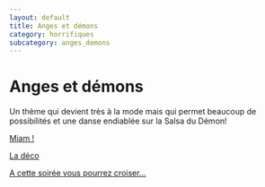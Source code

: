 ```yaml
---
layout: default
title: Anges et démons
category: horrifiques
subcategory: anges_demons
---
```


# Anges et démons

Un thème qui devient très à la mode mais qui permet beaucoup de possibilités et une danse endiablée sur la Salsa du Démon!

[Miam !](/pages/anges_et_demons/miam.html)

[La déco](/pages/anges_et_demons/deco.html)

[A cette soirée vous pourrez croiser...](/pages/anges_et_demons/deguisements.html)
